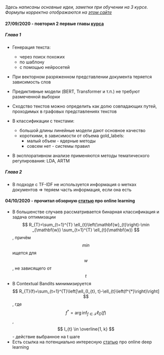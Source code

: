 _Здесь написаны основные идеи, заметки при обучении на 3 курсе._  
_Формулы корректно отображаются на [этом сайте](https://upmath.me/)_

#### 27/09/2020 - повторил 2 первые главы [курса](https://stepik.org/course/54098/promo)
##### Глава 1
- Генерация текста:
   - через поиск похожих
   - по шаблону
   - с помощью нейросетей
- При векторном разряженном представлении документа теряется зависимость слов
- Предиктивные модели (BERT, Transformer и т.п.) не требуют размеченной выборки
- Сходство текстов можно определить как долю совпадающих путей, проходимых в графовых представлениях текстов   
- В классификации с текстами:
   - большой длины линейные модели дают основное качество
   - короткими, в зависимости от объема gold_labels:
     - малый объем - ядерные методы
     - совсем нет - системы правил

- В эксплоративном анализе применяются методы тематического регулирования: LDA, ARTM

##### Глава 2
- В подходе с TF-IDF не используется информация о метках документов => теряем часть информация, если она есть


#### 04/10/2020 - прочитал обзорную [статью](https://arxiv.org/pdf/1802.02871.pdf) про online learning
- В большенстве случаев рассматривается бинарная классификация и задача оптимизации $$ R_{T}=\sum_{t=1}^{T} \ell_{t}\left(\mathbf{w}_{t}\right)-\min _{\mathbf{w}} \sum_{t=1}^{T} \ell_{t}(\mathbf{w}) $$, причём $$min$$ ищется для $$w$$, не зависящего от $$t$$
- В Contextual Bandits минимизируется $$ R_{T}(f)=\sum_{t=1}^{T}\left[\ell_{I_{t}, t}-\ell_{t}\left(f^{*}\right)\right] $$, где $$ f^{*}=\arg \inf _{f \in \mathcal{F}} \ell_{D}(f) $$, &nbsp; $$ I_{t} \in \overline{1, k} $$ - действие выбранное на t шаге
- Есть ссылка на потенциально интересную [статью](https://arxiv.org/pdf/1711.03705.pdf) про online deep learning
